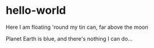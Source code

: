 # hello-world
Here I am floating 'round my tin can, far above the moon

Planet Earth is blue, and there's nothing I can do...
